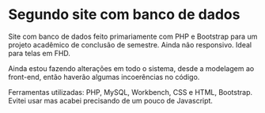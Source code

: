 # Segundo site com banco de dados
Site com banco de dados feito primariamente com PHP e Bootstrap para um projeto acadêmico de conclusão de semestre. Ainda não responsivo. Ideal para telas em FHD.

Ainda estou fazendo alterações em todo o sistema, desde a modelagem ao front-end, então haverão algumas incoerências no código.

Ferramentas utilizadas:  PHP, MySQL, Workbench, CSS e HTML, Bootstrap. Evitei usar mas acabei precisando de um pouco de Javascript.
